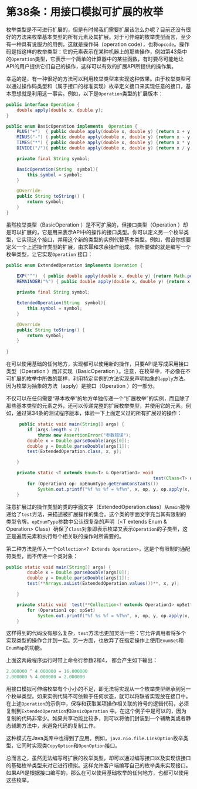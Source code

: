 # 第38条：用接口模拟可扩展的枚举

枚举类型是不可进行扩展的，但是有时候我们需要扩展该怎么办呢？目前还没有很好的方法来枚举基本类型的所有元素及其扩展。对于可伸缩的枚举类型而言，至少有一种具有说服力的用例，这就是操作码（operation code），也称`opcode`。操作码是指这样的枚举类型：它的元素表示在某种机器上的那些操作，例如第43条中的`Operation`类型，它表示一个简单的计算器中的某些函数，有时要尽可能地让API的用户提供它们自己的操作，这样可以有效的扩展API所提供的操作集。

幸运的是，有一种很好的方法可以利用枚举类型来实现这种效果。由于枚举类型可以通过操作码类型和（属于接口的标准实现）枚举定义接口来实现任意的接口，基本思想就是利用这一事实。例如，以下是`Operation`类型的扩展版本：

```java
public interface Operation {
    double apply(double x, double y);
}

public enum BasicOperation implements  Operation {
    PLUS("+")  { public double apply(double x, double y) {return x + y;}},
    MINUS("-") { public double apply(double x, double y) {return x - y;}},
    TIMES("*") { public double apply(double x, double y) {return x * y;}},
    DIVIDE("/"){ public double apply(double x, double y) {return x / y;}};

    private final String symbol;

    BasicOperation(String  symbol){
        this.symbol = symbol;
    }

    @Override
    public String toString() {
        return symbol;
    }
}
```

虽然枚举类型（BasicOperation ）是不可扩展的，但接口类型（Operation ）却是可以扩展的，它是用来表示API中的操作的接口类型。你可以定义另一个枚举类型，它实现这个接口，并用这个新的类型的实例代替基本类型。例如，假设你想要定义一个上述操作类型的扩展，由求幂和求余操作组成。你所要做的就是编写一个枚举类型，让它实现`Operation` 接口：

```java
public enum ExtendedOperation implements Operation {

    EXP("^")  { public double apply(double x, double y) {return Math.pow(x, y);}},
    REMAINDER("%") { public double apply(double x, double y) {return x % y;}};
    
    private final String symbol;

    ExtendedOperation(String  symbol){
        this.symbol = symbol;
    }

    @Override
    public String toString() {
        return symbol;
    }
    
}
```

在可以使用基础的任何地方，实现都可以使用新的操作，只要API是写成采用接口类型（Operation ）而非实现（BasicOperation ）。注意，在枚举中，不必像在不可扩展的枚举中所做的那样，利用特定实例的方法实现来声明抽象的`apply`方法。因为枚举为抽象的方法（apply）是接口（Operation ）的一部分。

不仅可以在任何需要“基本枚举”的地方单独传递一个“扩展枚举”的实例，而且除了那些基本类型的元素之外，还可以传递完整的扩展枚举类型，并使用它的元素。例如，通过第34条的测试程序版本，体验一下上面定义过的所有扩展过的操作：

```java
	 public static void main(String[] args) {
        if (args.length < 2)
            throw new AssertionError("参数错误");
        double x = Double.parseDouble(args[0]);
        double y = Double.parseDouble(args[1]);
        test(ExtendedOperation.class, x, y);

    }

    private static <T extends Enum<T> & Operation1> void  
														test(Class<T> opEnumType, double x, double y){
        for (Operation1 op: opEnumType.getEnumConstants())
            System.out.printf("%f %s %f = %f%n", x, op, y, op.apply(x, y));
    }
```

注意扩展过的操作类型的类的字面文字（ExtendedOperation.class）从`main`被传递给了`test`方法，来描述被扩展操作的集合。这个类的字面文字充当其有限制的类型令牌。`opEnumType`参数中公认很复杂的声明（<T extends Enum<T> & Operation> Class<T>）确保了`Class`对象即表示枚举又表示`Operation`的子类型，这正是遍历元素和执行每个相关联的操作时所需要的。

第二种方法是传入一个`Collection<? Extends Operation>`，这是个有限制的通配符类型，而不传递一个类对象：

```java
public static void main(String[] args) {
        double x = Double.parseDouble(args[0]);
        double y = Double.parseDouble(args[1]);
        test(**Arrays.asList(ExtendedOperation.values())**, x, y);

    }

    private static void  test(**Collection<? extends Operation1> opSet**, double x, double y){
        for (Operation1 op: opSet)
            System.out.printf("%f %s %f = %f%n", x, op, y, op.apply(x, y));
    }
```

这样得到的代码没有那么复杂，`test`方法也更加灵活一些：它允许调用者将多个实现类型的操作合并到一起。另一方面，也放弃了在指定操作上使用`EnumSet`和`EnumMap`的功能。

上面这两段程序运行时带上命令行参数2和4， 都会产生如下输出：

```java
2.000000 ^ 4.000000 = 16.000000
2.000000 % 4.000000 = 2.000000
```

用接口模拟可伸缩枚举有个小小的不足，即无法将实现从一个枚举类型继承到另一个枚举类型。如果实例代码不可依赖于任何状态，就可以将缺省实现放在接口中。在上述`Operation`的示例中，保存和获取某项操作相关联的符号的逻辑代码，必须复制到`ExtendedOperation`和`BasicOperation` 中。在这个例子中是可以的，因为复制的代码非常少。如果共享功能比较多，则可以将他们封装到一个辅助类或者静态辅助方法中，来避免代码的复制工作。

这种模式在Java类库中也得到了应用。例如，`java.nio.file.LinkOption`枚举类型，它同时实现类`CopyOption`和`OpenOption`接口。

总而言之，虽然无法编写可扩展的枚举类型，却可以通过编写接口以及实现该接口的基础枚举类型来对它进行模拟。这样允许客户端编写自己的枚举类来实现接口。如果API是根据接口编写的，那么在可以使用基础枚举的任何地方，也都可以使用这些枚举。